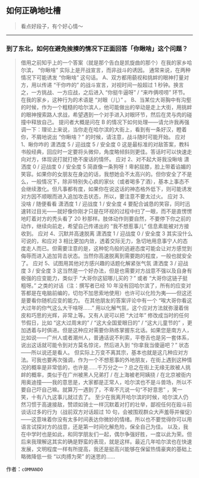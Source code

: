 ## 如何正确地吐槽

> 看点好段子，有个好心情～


 
---

### 到了东北，如何在避免挨揍的情况下正面回答「你瞅啥」这个问题？

> 借用之前知乎上的一个答案（就是那个告白是凯旋曲的那个）在我的家乡哈尔滨， “你瞅啥” 实际上是开战宣言，而非战斗的诱因。
> 通常来说，在两种情况下可能诱发 “你瞅啥” 这句话。
> A、双方都用藐视和挑衅的眼神打量对方，用以传递 “干你咋的” 的战斗宣言，对视时间一般超过 1 秒钟。换言之，一方挑战、一方应战，之后进入 “你挺牛逼呀” / “来咋俩唠唠” 环节。在我的家乡，这种行为的术语是 “对眼（儿）” 。
> B、当某位大哥胸中有沟壑的时候，作为一个粗糙的哈尔滨人，他可能做出的举动是走上大街，用挑衅的眼神搜索路人求战，希望遇到一个对手进入对眼环节，然后在灵与肉的碰撞中释放自己。
> 提问者大概是问在 B 的情况下如何处理——请允许我再强调一下：理论上来说，当你走在哈尔滨的大街上，看到有一条好汉，瞪着你，不屑地说出 “你瞅啥？” 的时候，请注意，战斗随时可能开始。
> 应对 1、瞅你咋的
> 潇洒度 5 / 迎战度 5 / 安全度 0
> 这是最标准的对敌答案，教科书般经典，回应时一定要将头微仰，角度略倾斜则更佳。答话时可以快速走向对方，体现说打就打绝不废话的情怀。
> 应对 2、对不起大哥我没瞅啥
> 潇洒度 0 / 迎战度 0 / 安全度 5
> 简直像一条狗呀！卑躬屈膝，脸上带着谄媚的笑容。如果你的女朋友在身边的话，我想她会不太高兴的。但你安全了不是么，一般情况下，除非特别失心疯的家伙（或者喝多了酒），基本上事态不会继续激化。但凡事都有度，如果你在说这话的神态格外低下，则可能诱发对方因不顺眼而进入追加攻击状态，所以，要注意不要太过火。
> 应对 3、没啥 / 随便看看
> 潇洒度 1 / 迎战度 1 / 安全度 4
> 要配合诚恳的笑容，同时迅速转过目光——就好像你刚才只是在环视的过程中扫了一眼，而不是直愣愣地盯着对方的秃头看了 20 秒那样。肢体动作则要自然，不要停下你之前的动作，继续向前走，希望自己传递出的 “我不想惹事儿” 信息素能被对方接收到。
> 应对 4、沉默并高速脱离
> 潇洒度 1 / 迎战度 0 / 安全度 3
> 其实没什么可说的，和应对 3 相比更加内敛，透着交际无力，急切地用息事宁人的态度走人而已。但需要注意的是，这种鸵鸟般的逃避态度可能会让对方感觉到侮辱而进入追加背击状态。当然你高速脱离到需要跑的程度，一般也就安全了。
> 应对 5、试图用其他对方感兴趣的话题化解紧张气氛
> 潇洒度 3 / 迎战度 3 / 安全度 3
> 这当然是一个好办法，但是也需要对方战意不强以及自身有极强的应变能力，类似于 “大哥你这貂哪儿买的？” 或者 “大哥你这链子挺粗呀。” 之类的对话（注：撰写者已经 10 年没有回哈尔滨了，所有的应变对答都是在电脑前编的，切勿不加思索地使用）也许可以化险为夷——但这还是要看你随机应变的能力。
> 在其他朋友的答案评论中有一个 “唉大哥你看这大过年的你气这么大干啥呀……” 用以化解气氛，这个应对方法就弥漫着俏皮和巧思的光辉，非常上等。又有人说可以把 “大过年” 修改成当时的任何节假日，比如 “这大过周末的” / “这大全国爱眼日的” / “这大儿童节的” ，更加透着与时俱进。但是这种应对需要你熟练掌握东北话。如果您是南方人，比如说——广州人或者潮州人，普通话说不利索，平卷舌也是另一套体系，说出这话就可能令到对方莫名惊诧，然后进入到 “你拿我当傻逼吧？” 状态——所以说还是看人。
> 但实际上万变不离其宗，基本也就是这几种应对方法。可我也要再次强调，作为一个不想惹事的外地朋友，在街上遇到这种情况的概率是非常低的，也许是……千万分之一？总之在街上无缘无故被人挑衅的概率，类似于在广州被黑人兄弟打 / 在上海被老阿姨挠 / 在北京被衙内用奥迪撞——我的意思是，大家都是正常人，哈尔滨也不是斗兽场，所以不要自己吓自己嘛。就算万一遇到了，不卑不亢说一句“不好意思” ，笑一笑，十有八九这事儿就过去了。
> 至少在我离开哈尔滨的时候，哈尔滨人仍然习惯于高速接敌，赞颂如骑士一样沉默着对打的壮举，鄙视任何在殴斗前谈话过多的行为（战前双方对话超过 10 句，会被围观群众大声羞辱并催促）——这意味着你没有太多时间表达你微妙的情绪。所以也不要觉得你可以用语言试探对方的战意，还是第一时间化解危险，保全自己为佳。
> 以及，我在中学时也是如此，和同学朋友们一起，偶尔争强好胜，一度以此为荣。但后来我理解这其实的确是野蛮的表现，就是这样。最近几年哈尔滨也在快速发展，文明程度一样有所提高，我还是挺高兴能够在保留热情豪爽的基础上略微降低一些 “以肉搏为荣” 的迷思的……


作者：`cOMMANDO`